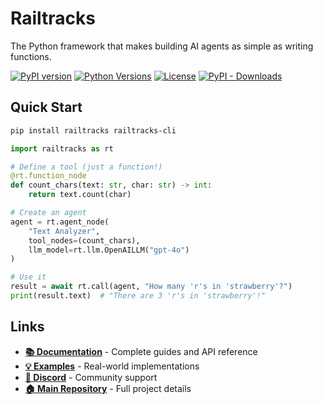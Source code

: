 # Railtracks

The Python framework that makes building AI agents as simple as writing functions.

[![PyPI version](https://img.shields.io/pypi/v/railtracks)](https://github.com/RailtownAI/railtracks/releases)
[![Python Versions](https://img.shields.io/pypi/pyversions/railtracks?logo=python&)](https://pypi.org/project/railtracks/)
[![License](https://img.shields.io/pypi/l/railtracks)](https://opensource.org/licenses/MIT)
[![PyPI - Downloads](https://img.shields.io/pepy/dt/railtracks)](https://pypistats.org/packages/railtracks)

## Quick Start

```bash
pip install railtracks railtracks-cli
```

```python
import railtracks as rt

# Define a tool (just a function!)
@rt.function_node
def count_chars(text: str, char: str) -> int:
    return text.count(char)

# Create an agent
agent = rt.agent_node(
    "Text Analyzer", 
    tool_nodes=(count_chars),
    llm_model=rt.llm.OpenAILLM("gpt-4o")
)

# Use it
result = await rt.call(agent, "How many 'r's in 'strawberry'?")
print(result.text)  # "There are 3 'r's in 'strawberry'!"
```

## Links

- **[📚 Documentation](https://railtownai.github.io/railtracks/)** - Complete guides and API reference
- **[💡 Examples](https://github.com/RailtownAI/railtracks/tree/main/examples)** - Real-world implementations  
- **[💬 Discord](https://discord.gg/h5ZcahDc)** - Community support
- **[🏠 Main Repository](https://github.com/RailtownAI/railtracks)** - Full project details